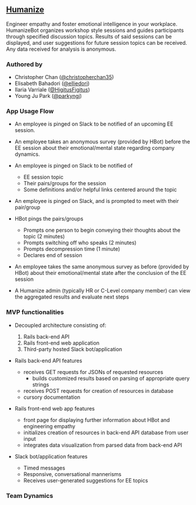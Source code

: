 ## [Humanize](http://humanizebot.herokuapp.com)

Engineer empathy and foster emotional intelligence in your workplace. HumanizeBot organizes workshop style sessions and guides participants through specified discussion topics. Results of said sessions can be displayed, and user suggestions for future session topics can be received. Any data received for analysis is anonymous.

### Authored by

* Christopher Chan ([@christopherchan35](http://github.com/christopherchan35))
* Elisabeth Bahadori ([@elliedori](http://github.com/elliedori))
* Ilaria Varriale ([@HigitusFigitus](http://github.com/HigitusFigitus))
* Young Ju Park ([@parkyngj](http://github.com/parkyngj))

### App Usage Flow

* An employee is pinged on Slack to be notified of an upcoming EE session.

* An employee takes an anonymous survey (provided by HBot) before the EE session about their emotional/mental state regarding company dynamics.

* An employee is pinged on Slack to be notified of
  * EE session topic
  * Their pairs/groups for the session
  * Some definitions and/or helpful links centered around the topic

* An employee is pinged on Slack, and is prompted to meet with their pair/group

* HBot pings the pairs/groups
  * Prompts one person to begin conveying their thoughts about the topic (2 minutes)
  * Prompts switching off who speaks (2 minutes)
  * Prompts decompression time (1 minute)
  * Declares end of session

* An employee takes the same anonymous survey as before (provided by HBot) about their emotional/mental state after the conclusion of the EE session

* A Humanize admin (typically HR or C-Level company member) can view the aggregated results and evaluate next steps

### MVP functionalities

* Decoupled architecture consisting of:
  1. Rails back-end API
  2. Rails front-end web application
  3. Third-party hosted Slack bot/application

* Rails back-end API features
  * receives GET requests for JSONs of requested resources
    * builds customized results based on parsing of appropriate query strings
  * receives POST requests for creation of resources in database
  * cursory documentation

* Rails front-end web app features
  * front page for displaying further information about HBot and engineering empathy
  * initializes creation of resources in back-end API database from user input
  * integrates data visualization from parsed data from back-end API

* Slack bot/application features
  * Timed messages
  * Responsive, conversational mannerisms
  * Receives user-generated suggestions for EE topics

### Team Dynamics
